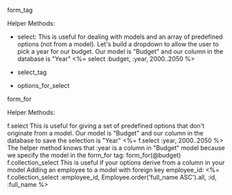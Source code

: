 form_tag

Helper Methods:

* select:
This is useful for dealing with models and an array of predefined options (not from a model). Let's build a dropdown to allow the user to pick a year for our budget.
Our model is "Budget" and our column in the database is "Year"
<%= select :budget, :year, 2000..2050 %>

* select_tag
* options_for_select

form_for

Helper Methods:

f.select
This is useful for giving a set of predefined options that don't originate from a model.
Our model is "Budget" and our column in the database to save the selection is "Year"
<%= f.select :year, 2000..2050 %>
The helper method knows that :year is a column in "Budget" model because we specify the model in the form_for tag: form_for(@budget)
f.collection_select
This is useful if your options derive from a column in your model
Adding an employee to a model with foreign key employee_id:
<%= f.collection_select :employee_id, Employee.order('full_name ASC').all, :id, :full_name %>
